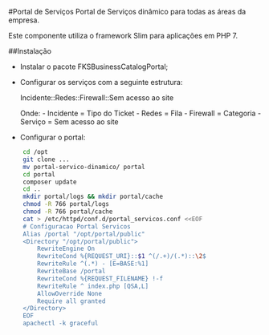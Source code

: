 #Portal de Serviços
Portal de Serviços dinâmico para todas as áreas da empresa.

Este componente utiliza o framework Slim para aplicações em PHP 7.

##Instalação
- Instalar o pacote FKSBusinessCatalogPortal;

- Configurar os serviços com a seguinte estrutura:

    Incidente::Redes::Firewall::Sem acesso ao site
    
    Onde:
        - Incidente = Tipo do Ticket
        - Redes     = Fila
        - Firewall  = Categoria
        - Serviço   = Sem acesso ao site
        
- Configurar o portal:
```bash
    cd /opt
    git clone ...
    mv portal-servico-dinamico/ portal
    cd portal
    composer update
    cd ..
    mkdir portal/logs && mkdir portal/cache
    chmod -R 766 portal/logs
    chmod -R 766 portal/cache
    cat > /etc/httpd/conf.d/portal_servicos.conf <<EOF
    # Configuracao Portal Servicos
    Alias /portal "/opt/portal/public"
    <Directory "/opt/portal/public">
        RewriteEngine On
        RewriteCond %{REQUEST_URI}::$1 ^(/.+)/(.*)::\2$
        RewriteRule ^(.*) - [E=BASE:%1]
        RewriteBase /portal
        RewriteCond %{REQUEST_FILENAME} !-f
        RewriteRule ^ index.php [QSA,L]
        AllowOverride None
        Require all granted
    </Directory>
    EOF
    apachectl -k graceful
```
